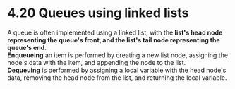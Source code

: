 # 4.20 Queues using linked lists

A queue is often implemented using a linked list, with the **list's head node representing the queue's front, and the list's tail node representing the queue's end**.    
**Enqueueing** an item is performed by creating a new list node, assigning the node's data with the item, and appending the node to the list.   
**Dequeuing** is performed by assigning a local variable with the head node's data, removing the head node from the list, and returning the local variable.   
